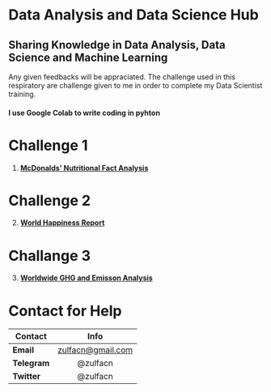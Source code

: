 # Data Analysis and Data Science Hub
## Sharing Knowledge in Data Analysis, Data Science and Machine Learning 
Any given feedbacks will be appraciated. The challenge used in this respiratory are challenge given to me in order to complete my Data Scientist training. 

#### I use Google Colab to write coding in pyhton 

# Challenge 1 
1. <b>[McDonalds' Nutritional Fact Analysis](https://github.com/zulfacn/PortoFolio/blob/master/McDonalds'_Nutrition_Fact_Analysis_.ipynb)</b>

# Challenge 2 
2. <b>[World Happiness Report](https://github.com/zulfacn/PortoFolio/blob/master/World_Happiness_Analysis.ipynb)</b>

# Challange 3 
3. <b>[Worldwide GHG and Emisson Analysis ](https://colab.research.google.com/drive/1Ga7emQ1rXw859m8CoBnZR6LXOnzavYWd)</b>


# Contact for Help
| Contact        | Info           | 
| ------------- |:-------------:|
| <b>Email</b>      | zulfacn@gmail.com  | 
| <b>Telegram</b>        |  @zulfacn    |   
| <b>Twitter</b>       | @zulfacn      |    

